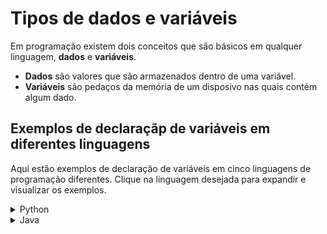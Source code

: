 # Tipos de dados e variáveis
Em programação existem dois conceitos que são básicos em qualquer linguagem, **dados** e **variáveis**.

* **Dados** são valores que são armazenados dentro de uma variável.
* **Variáveis** são pedaços da memória de um disposivo nas quais contém algum dado.

## Exemplos de declaraçãp de variáveis em diferentes linguagens

Aqui estão exemplos de declaração de variáveis em cinco linguagens de programação diferentes. Clique na linguagem desejada para expandir e visualizar os exemplos.

<details>
    <summary>Python</summary>
    ~~~python
    numero = 10     # Número inteiro
    nome = "Alice"  # String
    preco = 9.99    # Número decimal (float)
    ativo = true    # Booleano
    
    ~~~
</details>
<details>
    <summary>Java</summary>
    ~~~java
    int numero = 10;        // Número inteiro
    String nome = "Alice";  // String
    double preco = 9.99;    // Número decimal (double)
    boolean ativo = true;   // Booleano
    
    ~~~
</details>
